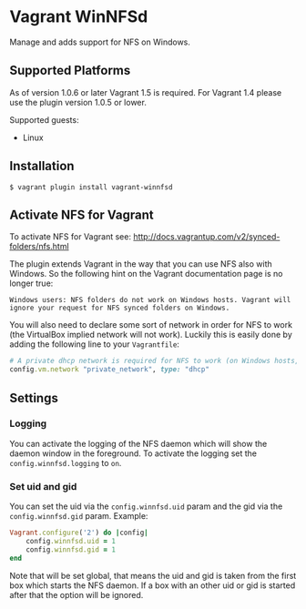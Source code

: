 # Vagrant WinNFSd

Manage and adds support for NFS on Windows.

## Supported Platforms

As of version 1.0.6 or later Vagrant 1.5 is required. For Vagrant 1.4 please use the plugin version 1.0.5 or lower.

Supported guests:

  * Linux

## Installation

```
$ vagrant plugin install vagrant-winnfsd
```

## Activate NFS for Vagrant

To activate NFS for Vagrant see: http://docs.vagrantup.com/v2/synced-folders/nfs.html

The plugin extends Vagrant in the way that you can use NFS also with Windows. So the following hint on the Vagrant documentation page is no longer true:

```
Windows users: NFS folders do not work on Windows hosts. Vagrant will ignore your request for NFS synced folders on Windows.
```

You will also need to declare some sort of network in order for NFS to work (the VirtualBox implied network will not work). Luckily this is easily done by adding the following line to your `Vagrantfile`:

```ruby
# A private dhcp network is required for NFS to work (on Windows hosts, at least)
config.vm.network "private_network", type: "dhcp"
```

## Settings

### Logging

You can activate the logging of the NFS daemon which will show the daemon window in the foreground. To activate the logging set the `config.winnfsd.logging` to `on`.

### Set uid and gid

You can set the uid via the `config.winnfsd.uid` param and the gid via the `config.winnfsd.gid` param. Example:

```ruby
Vagrant.configure('2') do |config|
    config.winnfsd.uid = 1
    config.winnfsd.gid = 1
end
```

Note that will be set global, that means the uid and gid is taken from the first box which starts the NFS daemon. If a box with an other uid or gid is started after that the option will be ignored.
